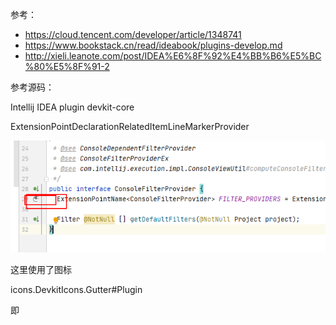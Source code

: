 参考：
- https://cloud.tencent.com/developer/article/1348741
- https://www.bookstack.cn/read/ideabook/plugins-develop.md
- http://xieli.leanote.com/post/IDEA%E6%8F%92%E4%BB%B6%E5%BC%80%E5%8F%91-2

参考源码：

Intellij IDEA plugin devkit-core

ExtensionPointDeclarationRelatedItemLineMarkerProvider

![image-20200712014638000](readme.assets\image-20200712014638000.png)

这里使用了图标

icons.DevkitIcons.Gutter#Plugin

即